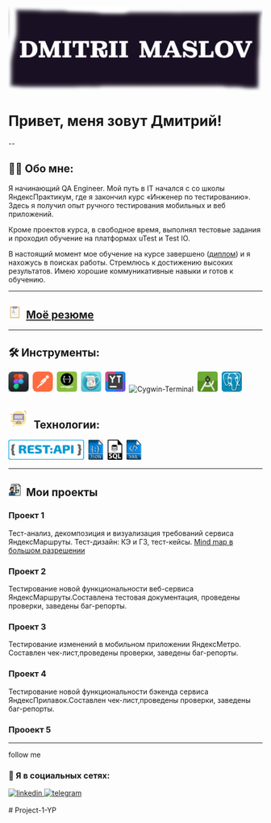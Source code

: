 ![Header](https://github.com/QAMaslov/QAMaslov/blob/main/assets/header_1.jpg)

# Привет, меня зовут Дмитрий!

--

## :man_technologist: Обо мне:

Я начинающий QA Engineer. Мой путь в IT начался с со школы ЯндексПрактикум, где я закончил курс «Инженер по тестированию». Здесь я получил опыт ручного  тестирования мобильных и веб приложений. 

Кроме проектов курса, в свободное время, выполнял тестовые задания и проходил обучение на платформах uTest  и Test IO.

В настоящий момент мое обучение на курсе завершено ([диплом](https://github.com/QAMaslov/QAMaslov/blob/main/assets/Dmitrii%20Maslov_20232QA01427.pdf)) 
и я нахожусь в поисках работы. Стремлюсь к достижению высоких результатов. Имею хорошие коммуникативные навыки и готов к обучению.

---

## <img src="https://github.com/QAMaslov/QAMaslov/blob/main/assets/cv%20-icon.png" title="CV" alt="CV" width="25" height="25"/>&nbsp; [Моё резюме](https://github.com/QAMaslov/QAMaslov/blob/main/assets/DmitriiMaslov_QA_CV.pdf)

---

## 🛠 Инструменты:

<div>
<img src="https://github.com/QAMaslov/QAMaslov/blob/main/assets/Figma%20-icon.png" title="Figma" alt="Figma" width="40" height="40"/>&nbsp;
<img src="https://github.com/QAMaslov/QAMaslov/blob/main/assets/postman-icon.png" title="Postman" alt="Postman" width="40" height="40"/>&nbsp;
<img src="https://github.com/QAMaslov/QAMaslov/blob/main/assets/swagger-icon.png" title="Swagger" alt="Swagger" width="40" height="40"/>&nbsp;
<img src="https://github.com/QAMaslov/QAMaslov/blob/main/assets/CharlesProxy-icon.png" title="CharlesProxy" alt="CharlesProxy" width="40" height="40"/>&nbsp;
<img src="https://github.com/QAMaslov/QAMaslov/blob/main/assets/youtrack-icon.png" title="Youtrack" alt="Youtack" width="40" height="40"/>&nbsp; <img src="https://github.com/QAMaslov/QAMaslov/blob/main/assets/Cygwin-logo.ico" title="Cygwin-Terminal" alt="Cygwin-Terminal" width="40" height="40"/>&nbsp;
<img src="https://github.com/QAMaslov/QAMaslov/blob/main/assets/android-studio%20(1).png" title="AndroidStudio" alt="AndroidStudio" width="40" height="40"/>&nbsp;
<img src="https://github.com/QAMaslov/QAMaslov/blob/main/assets/postgreSQL%20-%20icon.jpg" title="postgreSQL" alt="AndroipostgreSQL" width="40" height="40"/>&nbsp;
</div>

## <img src="https://github.com/QAMaslov/QAMaslov/blob/main/assets/monitor-icon.png" title="monitor" alt="monitor" width="40" height="40"/>&nbsp; Технологии:

<img src="https://github.com/QAMaslov/QAMaslov/blob/main/assets/restapi.png" title="Rest" alt="rest" width="150" height="40"/>&nbsp;
<img src="https://github.com/QAMaslov/QAMaslov/blob/main/assets/json-file%20symbol.png" title="json" alt="json" width="30" height="40"/>&nbsp;
<img src="https://github.com/QAMaslov/QAMaslov/blob/main/assets/sql-file-format-symbol.png" title="SQL" alt="SQL" width="30" height="40"/>&nbsp;
<img src="https://github.com/QAMaslov/QAMaslov/blob/main/assets/xml%20file%20symbol.png" title="XML" alt="XML" width="30" height="40"/>&nbsp;
</div>

---

## <img src="https://github.com/QAMaslov/QAMaslov/blob/main/assets/project-icon.png" title="project" alt="project" width="25" height="25"/>&nbsp; Мои проекты 

### Проект 1

Тест-анализ, декомпозиция и визуализация требований сервиса ЯндексМаршруты.
Тест-дизайн: КЭ и ГЗ, тест-кейсы.
 [Mind map в большом разрешении](https://viewer.diagrams.net/?highlight=0000ff&edit=_blank&layers=1&nav=1&title=yandex-routes-mindmap%20%D0%BF%D1%80%D0%BE%D0%B5%D0%BA%D1%82.drawio#R%3Cmxfile%20pages%3D%222%22%3E%3Cdiagram%20name%3D%22%D0%BA%D0%B0%D1%80%D1%88%D0%B5%D1%80%D0%B8%D0%BD%D0%B3%22%20id%3D%22bljlZVKTWj1k0_jk0uin%22%3E7V1bc9s4lv4t%2B%2BCqnamyChcSJB9pSU7v9M4k2%2Bmdne6XLtmSE8%2B4rYzidCf965ciCfDgQgmyBAISmAdHpkmK0ndwcM53bld0%2BuvXN5vFp49%2FXS9XT1cELb9e0dkVISRFWfXf9si35ghmKWuOfNg8Lttj3YH3j3%2Bs2oOoPfrlcbn6LJ34sl4%2FvTx%2Bkg%2Fer5%2BfV%2Fcv0rHFZrP%2BXT7tYf0kv%2BunxYeVduD9%2FeJJP%2Fp%2Fj8uXj83RnGTd8e9Wjx8%2B8nfGrGj%2B8uuCn9x%2Bks8fF8v17%2BAQnV%2FR6Wa9fmle%2Ffp1unrafnv8eykeyp8%2F%2F9enj7cvP%2F%2FtDf3b%2Fz79K0mvm5vdHnKJ%2BAib1fPLaW9N2o%2F28o1%2FX6tl9fW1vz6vn6v%2FbjbrL8%2FL1fY2qPptvXn5uP6wfl48%2Ffd6%2Fak6iKuD%2F1y9vHxrwV98eVlXhz6%2B%2FPrU%2FnX19fHlH%2B3l29c%2FbV9P0va32Vfwp9k3%2Fsvzy%2BbbP%2FgNtr%2BAq7a%2FdpfVv%2FHrLL%2Br9jv9vP6yuV%2FtOC9pRXax%2BbDadb9WnLbfHpC7Fok3q%2FWvq%2BohqxM2q6fFy%2BNvsnAuWhn%2FIM4Tl75bP1afgyC%2BILNWGNvlSHMk36J50PaqThqqF%2BAxukO1jBwgL3RQecEHyIsb3F3jmVK%2FeLYf87fF05f2I1xV32Z5u%2F15M6t%2FJvXPtP5ZXlWY5NWnRNtfi2l9ENUHm585eE3rn6T%2BeaPJTSckW5R%2F%2F%2Fj4snr%2FaVFj8nu1FckCsdjct8Ky%2FSZvHh6fnqbrp%2FWmvhVd5ghldHt8%2FfwCjj%2FU%2F6rjn18263%2BtwF%2FKFKHkcKn5bbV5WX3dKQ%2FtX2mi4Mra33%2Fv9iDMN5aPYP9JUL8ISeAfinS6c%2BV2i3TeHT3BQg5DiWeWShwnxamX%2FVGYsREzC8xQUJhlRo1a5FyjNiqx0ahCVUIdW3Ade0KF6UrN4eDUXO51yaDDloy2L6H6n2GHS1f5MqmOf9gslo8raZcrsiXKstMvwMJ2ARIa1AIsjAvw5pYvt%2Br1vP6pLMPGvKntmca8kS5B4JJmLd%2FUf50CS2nertxujef8VgT8nAOzSrxXAt5lBnRF8y5pd5%2Fu2cStmnNuXZpYDw8rdn9vEtllVtwhl6YURkxWMiRNJ6lnNcPZjVHPHK1nMGeF9isaFpSi4Q9u0DSKXkmBdmkWa6MqMuA%2FEXDmDVAeyk0Y0EBTSZm5dLBsxEITspzcUcaG1AxplgypGcrNL%2B%2Fev5%2F%2B8fz4w7%2Fffvn7P9%2Byn79dp341g1%2BjHdvSZTj1ZrWbUdPt7QFQ8%2Fft47A0qZmGajXmDKi5W4OdVhDws9aSJa5%2Fcs%2BrPa2%2BtmxewwvFfcSZGTgHg6vqZyhmnUMnHSfdVc1bl1OXSnmFK7VsVLwFy%2BjCpeK9rnSqpHhxysgEeTfK%2FHBc5xvcwLYkC0lPrS%2FMdPg1RVgSrCTL%2BI4%2BECOO%2FZBuMQjRQDEVXYjw4ELUwwLeal6%2BMPhrLqFjCxrXv3qNAbXAqQgCOYlE9hEaBqI57VI3HyrBS4rMPx9wVrzjiTUA%2F6b3250sLK4eFyNqNt5CWLwLf3BVud4AP4ECmqR0oA5dKTctH8B7QIXonvFZWTv7F%2FSp1xW1tYdOHmzusYeSQt4wE5xPqHKb0xlERn7lEugVa2BxfvJssKPILZ0bjoeRtAaNBrbJUbceBHuqvoybu0316sP2FYhBwKBDDtITBgg0%2BHQrEoXTSlgy4WkY%2FnbfHmZUCf%2FWYkAAGdlyn7XpU9bGUJFwsvNS4ZOdfpIR714hp80OQC9ixCgJADE%2Ffvz5sn%2F2%2BysZytrNZWs3JdbWruFmRDGdmX6z5jtyxiVyN0FSIjDPSMkQuOlJZdJzEurEok4TKRlJhL%2BYgpvP2uyFLvLWY2aEkrrgU8ExhaikeSc83jQcNbMnLS4ZwAVr6W9MlgRxVSqLiigFECfwXLZIgM4KNCjQZpfbSyLKibcX%2Fi3C7cX4acNK3OePrS4yXVtPee6mnt8JS2hgLum8PaieKRZlKTlz1WlTclXecOdA%2FKkEF3LdX51ZbSBSTup8XNzS4mbV4h7SLzQv7phLQ7gpuVcpnDxr4TilQMxKwSbLaSc5A%2FObWvc%2FBXlJjRtZ37%2FVAnrY60LXapKzACwuM5W3fzPAWkz%2FFlj4UCqg8FBZa88121svNcjdFxCEJBUZLQKQih5mb6otc8WVgwQvLyiJBLi0wP4pWdpD6kHVnUt5OGZ3aS%2FffrHEn2ZRJSG4S1nMFhWztKi8BTZ3PrYjiwpmdzcp5Q093x7J47WrUhqCXdWTZKnnAVUbJFv8uv22n%2B8%2BfxJf1OXhpKZG4qLwHlJJXtljZHZYg5GJKabdhNJEpV0KzGpRXou2JfedRlBM8pmJ%2FmwY7ssUoSREERoLOw7cz21z8pOhcvKJkoOG88QyJ99wLzUBHBXqvRzH5BK%2FxuLJyr9f02hLrQ1erPKHbWcAQ21wtlqwlQPx5sWje8X79HWOZpHEhD%2BS0JpsaJHM9W3Wg4yeVtZeK%2FFnJaNkKBlVquVxrsmo625zu%2BstTtU%2BUJNBdp%2Bv7h4GkYvhUSyS122j%2B%2B%2FkWGOlPZkInv23h4cH0tPqht1tu98axeXhYVkM2%2BwCJ9SzWc53VzP9wpuYNEcIktyplmCx6zPZdWqCp8EYOLyt0oIJOo%2BQqCXAhZxrFyqJLzBMwtoLLT%2BCcyY3VHklSm%2B4SoAt5TV3Ja%2FkSHlt%2BIgCkIMlaAPRZO22rR9ujpZdaxEMpQ3r2QhiltgJIpeX0wviQG2UT%2BUvDmg%2F7beriTe7%2BjjMEx%2FuWCC1xswQXzK37wyrQDz12zX5XEALq5tU6jc37lxAC0w9nhWj6g20k9P1x4EWc9cTe9DCSkNNY256Yg9aWOXgTKcQRtB00MLqRM68dL04O9DCyiljXsJm3r78sOqm2G5iZFwxzQ1xYEtmpDZslloeFmgjtWE1cyCwpdaT8UxApAAGMhIQGmAggiBqjIxzRLw3knl4uL8vChMVTRkt6NJluKDgadxtuOA69d%2BWhJ0VOyKDtlw9LL7UmbknXsSZbSSgCMyXOyvWJDgwA1PIZ8WmBAdmWDZRdlYsS3BghsVzZjGzL9agEd4rPxTUiNnA3dEyr0nKgdV4SiKOSzvV31g8hpThV%2F6n4mVnRd8MpT8LW%2F0ZVu5DdlasTnBgBqZWz4rtCQ5MEhaYZ5XgEhyYYQUJs5HaOQbMsBJisrOidnyBRlBg%2BtTUYXenz1GCCZHtsMmL9TMSIvsZ15gQz35G3lM5BvvWNuDtmLCsDW%2BXul7KsZDuPkaxgIMYBuuo5jFGQjC3iLhMkBx79z55GrLaKBuWwWBQlVWCOJnoYIxBU9QSFIo5Xt4hQUmZLZTEGZT9LJAoixKLHSzqaDDC1svNHUamtpZKmDkBCzAedDAKYAX1tJdUNrJmo1SKZePZtnBuHdt3h5SpnyQsVhbtq1wMMgwaHXtK2x06poQb0JO92490hu1icSHWLcHc4WJo%2FsebRDTN3%2BgshUXVSB49QjQjfoBhJEGhaG%2BxuwPR0LNohuSW1zybzZyvxk33V044ONStE04i%2FFMJFLU%2B9QYOYxA3mXLB3KHkEU%2Bzk9%2Bxa%2ButNLToG9cCx%2F3AyUG3k2G7qoQj%2BszaPGPOJL%2Bfctrp4LSGtHE%2Bh75GlEUkhGfv4HhkWDiQFZnVTVM0iQIPAFrqSjp4ptmcuXwanDUp1u9QnVTCkdHr1FpInfVLKUw0G4RIgAw7kGyvIAmHExJwg0AYTkLGNeE8pbcNtuihxJhBqXQaQsCWayokIvBS7%2BAZSLDtz3bTruNuRM%2B4uVRAMM%2FL9weIgfEi7N9f1lskUPdSt6vgvqwMYax3WAJ3%2FESyFTszdQZUaQY205tWBe9ZunNwGqC1u%2B0b1pAQoBrgYxu3e9NEEn1X6J4qAzeUqfhoZJmnOe6T5Sx1JctmfrDQTbejvR1V7BTvmzdFMzh4CRAR6BkKEUdy5dMOGS1l70ixR8USml5J%2FhUccwclVZmqJ0JE%2BmeEM1lP%2BH2m8jKGl%2FAhUrWjO4lmSRWWKwojZ0uqh8gdjS0VvIznyQhnx7utZaB5VVvL0DjlQvHgg9n9wWFkd0dLa7S0DpRkmvu2s8wU92hnjXbWWS4ojC1XlEM7ayy5NZyHWofOoqVFWEW3GOl27ojnIXiG1cMJ84rSEc%2FX4UnDqgPEPFt%2FxPOVeIZVCojRWKV7HJ4kMDx7Uj2xye8E6bjbc4qtfUuE9S6G5SrReeFfIq10At7KnQm8TFf5MjGZwDm5o27nR6Qok0zgxHbybeqKHhG29biEpbaIxHYJ47BqQMVonBHPV%2BIZVhkoRmNR73F4htWxDaOzqusNDk8SnAl8VhSSP9xCo4rwWVFFHnELjBLiAcURtz37Xlgt9MSTqykNMFQ0d%2B%2F93S9Xd%2Fmdyftz3w5Y9f4ybN8OWBtxf0JkTNW3SuQ7lwNfTeTtMlFivDF2i1KOkHV1E3WIkomaEcikUgy4Cz02gz1BwnxHwcwBpEoFEXJcvBYSvFlqD68zEgb35HvZgGuMW8OKnVxezair9okL6Mx%2FCbDwRs1zgxEgVfdCHwdqrMgDQM2QQ9ax20rmzZHZNq9oD6TnqSD5YaBccV1xuuJPvsXYFKC6E9qgKu6stxRnVaEiuWZYP6mPL%2Br8p85l%2Bgn6Vj3%2B0%2Brr4wu4rPrtJ%2FCX7qLtL658Lp7Qt9fnyk7uKreXvls%2FVh8F9FFTx5AjRYyaD9Ve1kmS4U65fCfRt57fqfnQ2p1qmRSf6BgxPSv6rFe8z0pMyUBimhJZuFRl1yOlJ5Mt4pnie52qw1CChDwNI0O8BnQ%2FvZQFRi%2BRqGlBa9zI6YeQ1ZeWm83iGzjh03ZRf96hGwplCyNtJ%2BrenUq9ICWJIjXNM5xYheju8ShW%2Bpns5EFWT1J1TekQUtXDuBLA1sHaHsV548SN6j0Kxmeu3WQOioKMfmP%2F8L7Wy6XyPWHpoUunzl%2B5AlFlKYCpKJiMkzRM34r1DE4UWHYPGbPvjsKTRxWDwbN3qKofza6wjwycMJUr4KbaI%2BXgNTUFiOTKOLVE1Ugl8ixftb5WL7LjucF7ynBLcDKkHo0d1GG0BA61hZ8I5jYrj43lnVLBTmuv110OSV9YAtmStZMrg6fqIuP5w2axfKzWKPhbkS1Rlpl2WPfZ0OoOm%2FLp32B%2FJab91R1rSg5h%2BscaW2Sose0q6mdD1tnKdQjdhze1JhSP6LjWNpyIBKaWpqso6XGwtnpatJ6qE4FSZj0DN%2B%2FrxaAH0tKr3l1CNLN89f4wgIr3oMbVkC3l5pW%2FohaetDiQqCldUhURme8TNXvTKx4Zyiz1lTsZ4rWzA8mQfSB%2Bt9LSW0tolxhMihSoyQQ8pNPuLiEJXACVePwJzkbgdE8UyVWeurc6Cp9R%2BPhoCI%2FCR3odH2ThngfnU8ciOmniX2%2F1TG%2FC4OcNFxrU7yuWsDu7PEijU27Cc81N4oPkmvJMuwmUJnHDrgWcO5m5v1%2BlDw9enMFrwllS4Qxayoy7OAb1G8cQv%2FiJq%2FLv1SLN4iooepv6LS4%2FG9gCizJRvzXH5wIbDWy1JWYPtNB3yBLY40a7G1ppPG5v2AmD4iNWuDK0jKGJgmV04dLMulYyF1NqX6nnbM%2Fklt55rGINNFT%2Fc7G%2B7ZMWA%2BvVkpAR0SMRDWynTXoyu0qgbefAZxFEh655MdC8UIljoLKRnYMTh1uT6dHjoTV03F5NYbtqaWh62G8W1tngloSGW9zuqDVuWWA9sBK%2FPc3OBrc8NNzi5hFscSO8HHN43J7T739a%2FPC3v3z8dPfdw%2Fdfv%2Fv0x7uHa79lcAGilrL0h19%2Be357s%2Fmx%2FH7z89vPOfp8TQJba%2BYUlt3kz56q%2FyH6K%2Fl0CJSqaMugqjt%2FIO1JIUkAhrCrhwh3HsTATWXYnTZm8snJ0QzL%2BKYJnvh3%2BtKetI3%2BMS8iZm4osBJpElNZFriYRINtQSfEP7Z%2BCboDy3NOkvbvjNRLbYt6Ams4mZ7VjIMLkQHe5TMYITiruktvsKXeHJ%2BeBz%2Br8kpvsJHQ5pCkPWWUkUS%2BAy3Yy5R6PZZ7zyNLz2o6ggrzYpU%2F3JthzlYLtho26sqs05tYYM1%2F0rOaqXAxUhDapnFWreT84VYENomB9bBkgTOdr1u37D5f3T0MuElvJ3xNiPfkNXZW%2FdkCV9HEWkUHFkDkT35cqQgG3agusFQkUMVSKOEV%2BybHDrXKWXNzgWkV2%2F6xOAuM5WFnRc5dihSw0MxI0wyNC069PZdtQnRw8rhN7Jy6AePwJRcHGJDfbaDU1ohUBg2HrPDeS7tua6yNFkLEwFvYWD4ItEA6oeUDWVbYho1ob8SzGErYlC4B30zzpeFJnc9iSbnW33t8qwkL71g0qLVcTUXhbDWdFec64NaZWxtQgTFnrKcz1%2B6tU3bLrqFzJBYv0jrQNHoHgwFHyKIt0u4d2W0wJlDNgAqV6Mn9b7RnRcEOpxoya3KW50GFohqyHnL2ENVwRW76lIOpE%2BQMW7TnG5XDYcqBpNnEtqeaO%2F3ApRtIE8bXpv5QemNSvXuqsdUj0y5RJCfRRE7ukipFFowCDi3%2BQxsTxRuY0Nr9hiKTOiddjCIZqUgGYENlryoh37njugPWZ7lHotR%2F80R8j9CZZjQf40fFARxPSPAIXA93DK1JSBPyhtAtP4e0kKM%2BuTXlWrY%2BoajvXDav044IK51Sxj7H6SRqdRbxXp6VWQ9jHiDnM6ROGpj5D%2B3mulkm5%2FdgfcrwMAzx8HZKpTGpYqdk3vHp6frpdwp0UCAx%2F4so6oY0uXW1UR5YY5M86oY0B%2BAWWCAl77Eo7IKcF6oXVevi2rZl9Sn0Yrn55d3799M%2Fnh9%2F%2BPfbL3%2F%2F51v287drHPfyyvTlZfyaQlOKPbO5LLxrKTIgSLxmDSbcMKmvKubAPcPAPatdvmIGjpDuSNkMu3LKofksz2fKEk4om%2Fgv%2FsqjbkdUJJa7JM8YCWYd%2Bw0Snw1sgUWCDY7bCJsBtsB2zcJv4c3ZwBZYI2E%2Bv3GEbTds3iqRzY7FiJqNYxFad5eiJ25nU4Eqp3lL4SLM53LzFl57PRFIlHaJB6JFnDhnDq6F3AKc7y0HnKpLCNI%2BVC7nJ9Tnq7mZ4g7wjXL5wZpkhsv0fdRoJUsKa9%2BHFx44ENmzSsI%2BuaaxTrXmPnkwqsaUan1wBWzDUwhVUgIy8QZUTIDxfIeUZPTHP7ev04GrYPsZy13JRK7UgVbehJH3KA%2BX8bMvbzpKQAerEApLIA11ABjbhu9TV8PeRQvsUc%2BdU2Sm8J1WQJChm%2B72J1v8uv1aP2zhcJpB4DNHKstyGQ%2Fb0lniDg8SMR4MKaq10pi2qtUhJD0JwnCId6P%2FMqDOlEobUf7L42aSO8ud1%2FaguI8xsxHmmw9W%2Ff7wcH9f2T0%2B0uWI4AtasSDeixgIMjEYSoKB2HrFdquUIWBQmFVyg8%2B1WRUSkDQAfduTiXyrNZ3A0oKOBaHEv%2Fo15fgoeeCJZKhGgk2S%2Bl89PSkiygbWbJCKvR%2FNdkVtZ2Y4xKmHBduRPBwHNgmyZJYdYmNik2D5IO6mmsSCCrH0i92hgg18iuSEVcdSSLwJ824KqDtotvOOP7FgaGukO8TQwG10JKocl9tRR1b9aUp4ymEJbHYeP6z%2BenPzWt9NeILwTyXQy0jSAB2pJpcUt%2FOLbApCiPqOImIpXS4cFMgkw9CliMEKX%2Bd2ItbI893nT46ZvJCknRFqJ%2B3MnbQbmCMbT6a1mSEdIWRSXxfKwhHCIy6HsorlFmXawoHUx%2FbnXJco8AAgei%2Bp3ZlmYObyaQn47GL9wmeLQ0ZTZOkv8LGjDmS0h0rT0X2VEmy239eTaPDdlQmBfbGLU2rPQzR4JCKbWhYtO1SrPblKRpE9bg%2BXxBcWxM%2BB1kyvDKZKAvQZtHEyINnEQvgQiPkJcYda9oY%2F5FSWe5ifBBlPQ4BRcJz655T7Uh37nYrHFRlV%2FZuUeMRJLEuLFZa7AUbOgtae68L8JlURYqgL2x2BCiSpSkz6HXHbg1tYSe4Ex5zEeAhuYc3bIvis5m15xC0LDLezas%2FqEbewRhsISnLEbQ9uYSV7izuPuO3BLawxVYTohMaI246gVDC4ndU4KI%2B4kcBwO6sBTh5xC8zvJiNfYodbWPWuhIx8iR1ugfElpCe97VRtasGfmuKYso6Ptr2PLjUwiQteQCcCk5YJcu7yuUlPghwML8Bi76kWxBDRBn1oHdoX3NZzxzMQxKDt5Q6l4X65usvv%2FEgD40XbPDBBrQedUlEd4kAietLyYJBtbgovKZmViGeEzWXpQF1ZSCzA8skP%2FjLCqCmr73x2ZhnE5eph8eXppT5rWW4269%2Brg8%2Fr59Xp93DMPZj9e%2Fjp22i1l75bP1afBYgX351b8coQnpCs%2B6cksTSfsb1JJ0f6ffNMFttMLdptvgPtTrVEis9nJaTpvz6%2BuXl6ns83y3%2FM735G7z6%2F%2BZ9rjLxEaU5t9XE5gBLT83m9WX09zxN1tOUA3AJjEfmTmxPpYXYL34Qj2XgzkgxZRWuUlripQmq%2FfQYWeuZPbkh%2FU%2FIn5VJngjQHCAPPRu7fpbYvEdZyLtvPyjnGrP3mMTLgjyuDx8UL3cObah8KnCwlIlP5MdzpkWW6ypfJlbHXSZEtUWbs0pWTO8pcdumqlL8yXkbMIh3CiTermKhZba44LFSMt33bDFvUpLY9bIm34J8Ztqg57QNg8xaLMMMWdQrgAUrSW0qSGba4fVJ72LxlJJlhizoB8ADYAkvcpKauMDvDQW0fPMxLXMRkE6czSnyyDCQ8D4BGnbdJbcd4kYQEpSU5cTfCtge2wNJtaU9npjFEaqtDUyzr0IIUkwL%2Bs1Oo5AQVesaVyRVFpCvTkLhkNvPCcs2TuLl2a9QCyxKkPdlmgmoXddalpDkj0Y04K9JJwZD4ZxvScqUcadw%2BuWEkhDlOHBbdTON2ya1RO7lH3pfGo7TTx0mRTCjuTKBMvuXpsm92f0OqUZsDLYyAhdrECZt5CqCnkGrUwv4x0PDVDaxLVd9JiibEUmUnE55wdnrjKG6OoLBd%2F2Hx30ncFIE1aqExBD1J1DbK1NgVaC7lb0nWMeq618WlWBmx7OTjUq1S%2FfuOaIHyTWX%2FAg1Kq9KoiQJr0ALLc00MRQyqiYns1GwkGhKjZMICsD1p1Blq3Ibbu97CiuHTqPPTrEELrTcFf%2FDoqwE0bUhyJgWZfPOoiYFx8bDiTr5yiL5yzGcybzn%2FZjyiZkjtYUtD03jErPH21WCcvhxi2%2FK3Lky921Sv6nEZPy6%2FbLZ%2F2D4W%2Bs%2F39Tnb%2Bve%2FL37bfPhT9eLPTCfmLkQDqxR3nhtUbjZov4NEb8S%2BHe1YInyN8u3%2FiGPTgJbA%2Fsvb92zlaMBxDx4RrDZRIiNI0wnn2iCIzNG%2B2QOi3pq8AQ9fVy5MA6KMD0CUohFRiCgLAlE977RBEm8JecOyHEGUQCwqP98%2FiHpaHG6XJdm7LMmoaCGiBSEhIKpn5pB2WTa75i5Ex61TRjTFkxwPh6jRxUkNFOoluJyGOKH5zDywTmv8yV%2Fju7yuclxdfdrvigPzbuu%2BvLxsoXv%2F5%2B0vF7lcNV%2BlSOmEeHdXDOv1vey37ui9hnbOu8nbfgEE5uwgcD4C92Sg7ZtROhVBxHwyPBwxJZLhjbPfX5EhL5z0i601KojiQTNkNAtyU5O4xJlU6hTzBUglZH0Yl9Oa45EktH%2FUX3eT%2FNSSXteCtE%2FefL3Vz1R%2Blzl4sDkPdIpxVcIMu9SFgqWFghHJjfrbtFKSdJI566fIzcCRcbI0m6kCJKKmJk7DOkKpgTYcGafXIkpDQFTnEEfG6RAQmWHw78AQGkjDkW96LZ7FgNxED546fziyTa%2FFExMk8rk8QqoTiKOnMHoKIbnUmOBkkoC0oHxQp8FI0%2BZR9xhLDbV6PWeGlTGZR91jzB42vgeFAlvU9cwHwBZWEUcedbreAbCRoGAzjPcZYTPBFtgMtlTPVhbuV2Olti8y2XQVNjg0VPd2tuZDgw7O0VRuCKuCRNftWAzbrJJvg1dvsmYJm%2BSZM9HRg9w7KfA0dq4tkYGsEJtQg1syrC%2FP9Fj0ARx47PSMAinBQUCqB3J3k%2BBkRFFCkRaT3D%2BKREfRmgePPjilQsqyECDV4432VPi4fSqQ8lZK3tIued5nnD4Pa%2FGw4PPCclVzMsJmBZs3V9UMW9TdPQ6ALaz5g3nUTSIOgC2squk86jYRB8AWWDcdpidAjXxeQHasIaU1N5ckGJO%2FiaPlnkUdmmb246%2FCsomyqEPTB8AWlk2URR2aPgC2sGyiLOrQ9AGwhdUiPY86NH0AbIFNLWN6IvhoyoZlyirFtRhNEPhHLI1aZxWNTE89v4g8ZcLbVJ04MVkfzZK2icYzkVOsNKWOJr8Y57y6iTtuNE8nXHa91iIyPR0fxI0w0iASoaNosEoSNCGWKeAkETF8B1jp%2BVajShpV0onEPE3xJDNU8A2vkvTcMKiSyKiSMEP5JAfzv2xT%2Blxqp0xPBhu106idXukcqBKf4WSSk4P9A6eKKtNz5WBmXHR6So1OZDmaJMCnMwUqyNBaSt9cik5VkFtp%2BTZaIRa4KqfkgNEQrgDK9W0EYw2hi1eACjaU5PvokYFh0nVftbynaaxrSduwkoJMqH%2BYiAYTjRQigxW9TezFIS0qPccXWKZgbakmbQbsX2hrwwkfRvs6GqxzWhibXwwMsJ5hQ1B8m5tC%2FTNsTGJxBY15sNm5t8HdNWPPorQ0rCQHXoUUx5fPKzID%2BfJ1y27nrjPOThlIb7JCcQpQWkwQ0xWnq4bE5qWqB5AuYO0y27XL%2BYRA1q4etLZeuzoziiwSII7oHf5j9apazhfdQVyjWJCRYhl2xZ77kLldkzItdtuwxrnzaNelZ5gdCZq3%2FLJdzz2aSMEpXCIrXELTSWHIsxlU4RYX4c0YRoTvZvADWavY4NkHaxNd9jwVZXFSzvD4W5mR1AWbF4a1k8PCSsovIikLPha1sGwmfIRvOhpNA865wokpU2NYveylgvywb%2Fh0y6q99N36sXrfHd37UpRMKO7aUivd%2BRqN0N6lA0C%2Fcc4Ou3Gjk7Qb18iKz3uEYjAwiMEaaDGQVqo62NYq%2BCatikiqlc0rxL5FbFjkVhFJsfKxqIUVRMAGgni01EJQzbwNodi4MzLh82L9qWYDGxq89bZ%2F9Vpz0zzHLpTVewQ5PZpT7tcsSwvj1O9B1yxGXhobnHiNEmtOOguNk%2FYSEgjEMDoAtrAyo8gRoYTRMHKqZJUGv1lCJ4aS7YF1LLlEw4ivLgvDKKyGZ%2FzGo2EU5prNKTam6A%2B8aKMOCSJD89KeM8PqryaeXK2dmWvLFmul52xfmQws5J2BW8F6Dd4qpajfq6wLcIqsO1LUfy2bv%2FJK7hL8qajvU9Z15Abi7EKWfU4SUe3RrnyRGCBVf2S8hOfU%2FZ52y7O59kqRE6DkZ6IyC8k1%2FdDOgze51cSvuRVvD2AwHGdAwESnAfgucueyVrRgV4MEPEwpTnuzvlQpK3IsCv93SRkvvRhIxkwhcBc6StQJKoI60%2FSVOAFJstEaMJcpHAYVlNFsQg2kjDstVG5%2Beff%2B%2FfSP58cf%2Fv32y9%2F%2F%2BZb9%2FO26p%2F5TaZ%2BiSMZM1j5zjiuVzVOhYjLp2k5xbC%2F8T%2BlGreYQEkGA9GVArPaWmRr1lvhI0z%2B5lLQVXqarzCRpBcvogjmUtOssk2OpiSnjzVTnmDLBEZ5cyDhBfC5eqPFDGDqTGs%2Fzlrm266nV9Z0DtTzvUdTQWgCbRSwLJ2dm%2FezIN9wlSyp%2FwAyG3oXCoqYkBQEL8RLKEB67%2BMW1x2788JmlHvSWF7LrqUc9eKgeTGkAC64nPSRiPRgELKa4P5Kbxwj%2FgcqsACQbDnJGhak%2FlQ1%2B0akQ9ka84W6l7K50nknjq2TgOJHfSMgXP19ydRLwhPy9pI%2FW37rREHSDz8a%2FwCnhxB78lkrDM1RnVhcaRmpWIvayX%2FSdSS4mqSy6rEhN6QhJYhBd6kp0sSk0g%2BT%2BlzokMwljXTjac4SfqdB0SBPrKZAJIrmpF6rHGI%2B3tMKQJ5Z9eNwZcyRiY84%2BtOotsmo2CPwWZJ0JaLjw1mTJjJrfMY3hoWY%2B0Vuc0wya32F75wJaWLSfoefzCJp%2Bojf1%2BJx%2B%2F9Pih7%2F95eOnu%2B8evv%2F63ac%2F3j2IzzdituvEsAwRY4pX5a1B%2F3Pe%2BmytLwCjYSV4zY9fqOVPdAbDt%2BXfE%2FzU%2Fb454BQEKQjTKjjEnQdHZXfddXTbJ7IJphKyCco8I5v4TanzrEoNGXXm2H9YNksStU9nDZq3Hhtm0KJ26WxB44ouENBIT%2BYqzPq5BZZJAtjLZissQPRMTDPB4EI401S2f9p81CYBNe2MpaI%2BDWauFjXdWtTvUvJ8s4Lfp810BYmsBThe6jvAxey2MoOKaZZNUt%2B2VBo1S2CbG0TCUt6kJzuoJxalVY%2FUyy0BixeDZUjA4pVT0ItboAGQtOpN7yJnCB6RamgKTsLz%2B%2BI9MMA8v9jMQdWKL3A24W0i9iYPEhGMPn2GatS2vKH3mvlb8la3uvO5Vc3ST4u0VSi3nTYpoVnAA%2Bbtr81pN50GKXkNjFFJSWFdODYRljEQEOFHh%2Be1911yydFcVWdgUikNaiiDNSkNRkRn8tPz3zFn6BHbFD0WFpfKk0JG0HaBlgYW0yUjaBagkbBAi9qmslaPYQXiSU%2FXSmHbiGjEVDZLdhs%2F3MFTPSY4NlorH71Qe4YhOUZVEDrJk65NqaU75C4P2m93Q2XdkoEXLvdx9i%2FcsAIbud%2BBK361rT1oYRWM8OceWttG50OmavdfQvIJyzuda%2BlOOlO6tIfL6Gu9UAI6ci6TkjtqCgTfQbrASNuro6E8pm1YYyZCHDdS6ONSxYN7hUGFO5KYXVVqa0DTsFR6ErOrag%2Bat9bQO5%2F7ACYZBpZgO6QboFmzNiIl9G7pdDZ5UBo0qTZY7NuVoaaaThe7ag6kYQqCByDFoN15S7Db8gBhG9684SKC1Du00gMjn3WtYhv5hEGLi3Wbs1SVMNvB9%2B7Eq6c29dTiBcPcbb7K3I3oqK0cYxGllBlHTg9r7vW04TU17%2ByO8OYCvakT824rapVPvlN2yk4uGkcAOghdBPQyJUPfxjJmnBIzbN4T2aVnoLdfAIlJgdkCA9RcL7VbV6JtXTkwZERe3GXinSv1AgWl1h0PnJWNpztLBo6DuwBwlyAhSt0LGDg5BftObPLAmDUP4E4eejJpj5YH84aRd6ogHqDzwjvKO%2FMkj1z1M7C0p92iLi%2BW0VPxxQiFoNnNDkMBaXtI8MNW7DlH9DIBKwp1QQaAFzOZ5Hw53YjOQ4Ad6l5frCOuIlVQMsH44Pi1O9D0oBpJJiiZ4NwQJL1UUFg6oSwgUHQXZjssCNU%2FMKGJobbjQqGptqLAFkyPv2E3GKDUi%2FMuBDjNRkwt20i5Q6rHE7Ac4XBQFU0cmGLEK4L9gdpj%2BFuCCng5aNq3Jv%2FF2os6kDkV7e%2F9YdmTxhG7KlUbvmKcUesaDndo9YR9oXmfALRy4HgrCTXHlxRFAjzBycT3KjVoxfMbFcAMc7jNJ4aVa8F6YvIWKtJt2V1d8Lt9l4gWY1pMaBZO6nkRc8YbX6d7F7S%2Fqb9m0HSmawRNBy0wLWxiosfMc%2Fc99TFhaEJAuY%2FvzHOuTUaXRQYOI5W3w7adKpwZrnxw%2BDEOyx4WCOSvwpB%2Fl6sIuiCVUbgwuiAQlNr6MAkSw39PLw06pw6wf3XE%2BEJRVFuDVoo49U8YZTr3jutBjGj7r%2FovoUQ3ii8FE5oHiUkPy36IlpU2zqm8wPZaQu28SqWL1Az0pGLSe0it8eCIm%2BJPV7S8WOnR9XKa26fxJoJ%2FPL0AWQxd3rtNw0KBJCoYKcfLK4Y7CzLHzXXP5kqJb3I%2F08l9boldIABUpfYCAOD1RO8s3rimQR1mySS3DFI71Yg91U6WeMJ%2BnHnncJZNSAz02b30FAQd4YQUk9zWoTwNwilLf%2Fjlt%2Be3N5sfy%2B83P7%2F9nKPP1z1MkD4UkM%2BPM4RWOF3YnZaD13xggUNol4tV%2FnBvgpbd56u7B5fQEqVt8jUusD1T4AjVnh4jMG81A6YK0lCFJ8MutzuiaLHAO%2BRgQSO4PRTQ7pHDYlapoO6xPBoVtjzG4Iay2RsLyoRa8r6nQPnN7K%2FLzZc%2F0Dqd4cXTYno%2Ff%2FOHUTHjqEYTY8TkTTOhzDTgdVhceuj4ceD3vihYMuRcJiN0PYoT%2FpyDXVFU4ojZFWIiBazbLwEXQPgJsHRbJwepTOIx8AApuP%2FFrmwtyxoPyP8aRcOUDq8YTHCCeKFp4bw9QuuyfDFdu4SzS6BdlYONdv4f3GGCkXY4i3sqv59EHGv2uqmvprqTz%2BTLxU6id%2BaE08uhPLePN7mCOZGdAgTXEyQ%2FkFgt8JLmr3B3m3afTbpDys1X8e2IKdlg5aiv03aO%2BYWuKJzwJcSXVG6MqhBsWFVpMuH09ckX1nHVCyDFtu2oc9vRBV1blEgwLVJssn9OiGn162a9fgF%2Fe1N9YR%2F%2Ful6utmf8Pw%3D%3D%3C%2Fdiagram%3E%3Cdiagram%20name%3D%22%D0%9F%D1%80%D0%BE%D0%B5%D0%BA%D1%821%22%20id%3D%22tU5EOvUWAcWJKF2Qj0Y3%22%3E7V1bc9vIcv41qkpOlVhzwW0eKYneVCUntZXdZM8%2BbVEiZSuRRYeWd%2B38%2BoAAZthzATmUOJgGB36QSZAEQXw9Pd1f36747efvP22XXz79fbNaP18xsvp%2Bxe%2BuGGOEs%2Fq%2F3ZEf7RFa5UV75OP2adUd2x%2F45en%2F1t1B0h399rRaf9Xe%2BLrZPL8%2BfdEPPmxeXtYPr9qx5Xa7%2BUt%2F2%2BPmWf%2FWL8uPa%2BvALw%2FLZ%2Fvob0%2Br10%2Ft0YqV%2B%2BP%2Fsn76%2BEl%2BMy1E%2B8rnpXxz90u%2BflquNn%2BBQ3xxxW%2B3m81r%2B%2Bjz99v18%2B7uyfvya%2FXjP377zz9%2Bvf%2Ftj3%2F9%2Bx%2B3%2F75Z%2FPr7dXuyD6d8RP2E7frl9byn7tD9%2BvpD3q%2F1qr593dOXzUv938128%2B1ltd6dhtTPNtvXT5uPm5fl879tNl%2Fqg7Q%2B%2BN%2Fr19cfHfjLb6%2Bb%2BtCn18%2FP3avr70%2Bv%2F%2Bg%2Bvnv8%2B%2B7xLO%2Be3X0HL939kE9eXrc%2F%2FiFPsHsCPrV7uv9Y80x%2BzvNedff06%2Bbb9mF94H1ZJ7LL7cf1ofN14rS7e0DuOiR%2BWm8%2Br%2BuLrN%2BwXT8vX5%2F%2B1IVz2cn4R%2FU%2B9dGfN0%2F172BELsiyE8ZuOfKK6KdoL7T71F4a6gfgMvaHGhk5QV74oPJCT5CXMLiHxjPncfHsfuafy%2Bdv3U%2B4qu%2Fm%2FMPu781d8zdr%2FubN3%2FlVjUlV%2F0qyeypum4OkOdj%2BrcBj3vxlzd8anuK5xuXmfls%2F%2Brh7JE9on6H9uvZI%2FbgCF2PL317YdtLy16en1%2FUvX5YNtn%2FVW5ouWMvtQyd0O0RuHp%2Ben283z5ttcyq%2Bqggp%2Be745uUVHH9s%2FtXHv75uN%2F%2BzBq%2FMc0Ky06Xvz%2FX2df39oFx1r%2FLMkI%2Bie%2F7Xfi%2BjcoP6BPaxjPSLoiZEp0pMflAD7Bf7Yn%2F0DAoBx2ZQem4GNBPnVh%2FvwqyYMPPAjKDCrHRqZqGUYataoaqs%2F0JdLaSuPqPCDKXmKDo1V0VdMuS0JWPtS6T559jh8nW1yurjH7fL1dNa2%2BVEuSJlef4FKHwXIOOoFqBwLsCbD8AyWTR%2FmWWxSKumNZO0jxDwkXYt3zSv3gIjZ9Gt3P0ar%2BSpGPi7AOaZ%2Bq4MfMsd0BXtt%2BT78%2ByvTZ2qfc%2BHkCbW4%2BO6eHhwieyqFPckpClFSaErGZbnszyympEsyaRn3q1nqGSXjiuaApWikRfu0DSGXsmBdmkXa6sqSuBFMfDOG6A8jJMUQAPdasospIPlIxaWkFXsnhfFkJohL7P4muEwNRdKM4yXqaO%2BVB0biKu7ZiLXxEoQIsVqIHqHHubrJiF6uxCdfQ%2FxFKKqGFyI3CSh%2BGCZmjnYmW6Bydran%2FVjCuxbohuuzNqibsHjO7mThduc1rTenpwbkChKvgy5AV0z2gtyvA0oDtM3Yt3hSzWxfCDdwQnVxCory6F1RxzqMQUhGihCZQsRHVyIerjQ825Aij%2BB21DLw7Rvu9Sth2vwMlHG33pGxb6eWQPIO32cxyhwRSyomFDzQC3HxT7JCzeV6w0ghTggi%2BYB1GEo5WZlV0QPK0kYnTduBNbO8QV97nXFfe2hs4fcex1yfcPMSDWwPcQmavBtQjS8bGSDywYPays7s7hgOBPGI4%2FGHJKxqjNWRbeqmZvHM0PADVxdgl9zcN5KULPxzxtTQDQgi4tFL6O6y8tKFh%2B9%2FGT0EkaMMwSIFQ7EjGgtldmxacBSZfF5beZmk7odCebXGQnMiUAkEEAUh%2F8Zv4F71EuS5VzhLeFKN4By6msJO87FDGMqt87V3qFwVrUrGfCgdQsNqNb4noME3rZyQpA90zJvjzSm%2Bbw5Imw67WJUjo4nL%2BMbx9xNg2lJWJAAW0ic04CorOLvCtyVJ%2BdTMUS0OM5%2Br19ohOY%2BeW6ATDhM2BaySCAesuyN6pXu1eWc7pXsnKSoRjMMatRFP3muUZhKr5zZBVi7la6RFdmU2HotmYiPcw%2BXhKqeExNoecViQ%2BYikNSepwpXwGpLBJqCI7BtergiCtRiq%2BaE1JWQsIdvgLYN1JuK6U8D1ZzHZwB5T%2BKSHVtfXLFi%2BXl3s1%2Fuv35R9%2BnyYDIDI1Qg2MziphtFbnDS7UvHE1dEd0okiSs8SrpRvLuPK9krs0NJl3z3c2R3304jmjSWAzVcGkte%2BBlyM0rN8b2DGRfJ2fNm8QwlLLavlR3qq9SS%2FF1EPgeRepqKEWja6hiMwGwqdzpNDXPfSpVsqEoVM%2FuOVtnbY45mWQQRA8ccszLqHn%2B21hBvaeZn9g1YrqvHXdcQR9%2BAcr0s1gHEW1p8R8X7%2FEaGWyQpk5ektGYxtEhW9rYWQUbPK2tvlfhRySgbSkaNThq0smQ0dEfLw7TAuVqUWjJYPFTr%2B8dB5GJ4FEX2tm30%2BJkCa6y8J60jMgP7%2BPjIetpgFfdFXrjF5fFxJYZthEMzHtksl7urO9B4A%2BIbc%2Bkn3wF%2F2LuXrRZ6Vm9r3GnHaY32bDDeqaeQ7NNIF9YHjZ5wssXF7njRfdDzJ9yFLqXAKq%2FM6BtZC7CnvFah5NXN8fjLK0wN7PJYKvCYgyyXm3fLrrcIntbqeRJEWmZ%2Bgijl5fyCOFCr9nP5iwPaT8ftal%2BG%2Bfx29fswz2K4Y0gq8IvCE7QKVywnj9tRfSyg4Qrl5HFbqo8FNGTqcVSMajTQzk7Xvw%2B0lHsB%2BYN29pZy7wMt5VZA%2FqDh6gRUREnpGR1ouKYUFHEzgcYC2tlbPr8PtChhs2g3H9kwpDg9sUe2YihFtmQmasNnqVW4QJuoDa95JMiWmqsWCeSZmoGMDIQGChBB%2BCCjD84ZQ9EbTD0%2BPjwI4aKiecEFX4UMFwhZldyFC67z%2BMVKxajYER201fpx%2Ba3pTHfmRVz6RgIEMl9uVKwJOjCRKeRRsSnowMRlE5WjYlnQgYmL5yxTZl%2B8QaPINkd54Se00myTcqp9%2BY6ZiBPSTo03MrMgxmC8%2BBMzy1HRN0PpT%2BGrP3HlPpSjYnXQgYkrJ6IcFduDDkyGC8xRJbigAxNXkLCcqJ33gIkrIaYcFbUTCzSKjMORF%2B7vc8xLUAhAL9vPyJjuZ1xTxiL7GVVP5ZhqrNaEMe5ULw7n9PWmfcedqqxYyIhI5oiF7M%2FjFAvYGATWaXwIKxPRYiSMSotIygSraHTvU6YhOzrVqjIYCqqy5iBOJhd2JzwcvGGQyhlMUPLCF0oWDMp%2BFkiVRcEuinJRJ4MR9V5u4TDqaScMw8wZWIDpoEMJghXU0wTY2MjajdIolk1n26KVd2w%2FHFIHe%2F8uwFiiEOM9UaPjT2mHQ6en%2BS8DWk62wk8GF%2F8m5%2BFwcbTvlU0i2uGH%2FC6HRdVEn27ILCN%2BgE71qFD0t9jDgejoWXRH9OHuMpvNna8mTfdbJkdKLMDynANjXmbC1e%2B8UcX5p7p1ykmEL6mhM8rUIfqr6nrUSW6lYB5Q8kSm2enfyAj4iO32wpYBBXgsmw7snaAPs2G7quAR%2FcLbPCuCSX4%2F5XTQwekMachUKJm014ixiJTwqI9DWYXdSohj4UBW5K5pmmJJFLgAMFFC08F3ls1Z6W%2BDY0PU%2Bh2qkwoeGb3OvYU0WL8U4aLZIEQKZNiBZPeJ3Thb4hqoGR5CPAkZ10zylNE2WNFDiRUOpbLXEAq2ylIhCYGXRwfPQYLt%2FnabdhN3Y0GH9KAChMq8%2FHiAOBgvVvzvt80OCbJ%2FaNtVcF%2FO9W232WEZ3PEzzVbcm6l3QJWWYDO96VTwkaW7AG8DtPZ%2B%2B4Y1JAyoBnjZzu3%2B8LQbou%2F16gqhySGp%2BGRkWaY5HpPlMg8ly25%2BUNim27u9HVPsDO9bNkVzOHiZNWcp10Wc6JVPB2R0rntHhj2qltDtleZfVeCLoKQS3edUISL7N8J5eWe8n7m%2BjOFHbrsf3ji6s2SWlPBcUZQEW1I9RO5kbJnglTJPRjk70W0tB81r2lqOxikXioccOx8PDie7O1lak6V1oiTL8XHx7Cw3xT3ZWZOdNcoFRannigpoZ00lt473kc6h82hpgavolhLbzp3wPAVPXD2cKBlV4S0%2BPDmuOkBK2ITnu%2FDEVQpIyVSl%2Bz48GTI8e1I9qcvvBOm4u%2FeInX3LlPW%2BkK6BEZ1X%2FiWxSifgqcKZwKt8Xa0ylwlcsXsedn5ETkrNBM64Jz2Sh6JHlG09LWGtLSLzXcIUVw2oGo0z4flGPHGVgVIyFfW%2BD09cTWkoGVVdLzo8GTrKYVQUUkTckO2TdFRUUUTckO2HdFSUUMR9D1cLPXXlZkoDDBUtwnt%2FD6v1fXXv8v7CtwM2vb%2BS%2BrcDtkbcnxEZV%2FWtEfmu9MBXG3m7TJQK2Ri7Q6kixLu6iQdEyUXNKGRyLQa8Dz22gz1BwvyeglkASI0KIhK4eA0TvGXuD28wEob25Hv5gOuMW8OKnUpfzWRf7ZMW0GX8EmDljbrnBhNAqh6FPg3UClEhQM2RQ7Znt43Mm3dm27yhPZCdp0L0i4FyJXXF%2BYo%2F5RbjU4AaTmhRVdx5bynBqkJVcs2wflIfX7T3n%2FYu0%2B%2FQt%2Brxn9bfn17Bx%2Bpnv4NX9h%2FaPQnlc8mEvqM%2Bl2z%2Bdj6Xq%2Fvoz5un%2BqeAPmrmGHJiiFH7o7qP7SXJcaZKP5PqWy%2FP1P5o60yNTKpf9B4xHRV91iveoxJTNpCY5kwXLlPZ9Ujp2WSLRab43qbqKJQgJU%2FDyJAkaY%2FTSyUyeoklTQt648ZYmMU%2F326XP8AbvuwW9dcDukEYWxjrOlH37lTmB%2FKOmN5LTXsNZ1Yhtns8iZX9zuLsQdZIUnXN%2BRBS1cO4MsDWwdoew3mTxI3pPSrGZ2GdZAGKgpx%2BY%2F%2Fwvs7L5fo5YelhSKcuXrkCM2UJwVQUyqZJGq674j2DkyCLZrIp%2B%2B5deMqoIho8e4eqxtHsBvtYgDfc6hVwt9YlVeAxdwWI9Mo4s0TVSSXKLF%2BzvtYuspO5wUfKcOfgzZB6dHZQh9ESONQW%2FiKY22xcNtV3SgM7q73e%2FuOQ9IUlkB1ZO7tyeKohMp4%2Fbperp3qNgtdEuSJl6dphw2dDmztsLqd%2Fg%2F2VufbXcKwpO4Xpn2psiaPGdl9Rfzdkna1eh7D%2F8a7WhOoSA9fa4olIUO5puqqSngBrq6dF67k6ERhl1nfg5H29GOxAWn7Vu0uoZpZv3h8GUPER1LgZsuXSvIpX1CLrWAcSNaNLqiEii2Oi5m96pSNDpae%2BCidDsnZ2IBnyD8QfVlp2awnrIw6TIgdqMgMXGbS7CyaBQ1CJJ69gNAJne6JEr%2FK0vdVJ%2BJzCJ0dDRBQ%2B1uv4EA%2F3HJ1PnYro5Fl8vdUzvYmCvzdSaEi%2FrziH3dn1QRp75aY818olPkSvKS%2Btk0BpUifct4ALJzMPD%2Bv88TGKM3jNJEuqnEFPmQkXx%2BBx4xjqSZy4qryvHmkWV6jobR43XDEW2LDVOvK4PQHGAhu20n8et%2FR%2FLLBlyGKAPG6F%2F1hg49j2triZyGOBjcp5U1hwy9w8nbD9iDlgLZzsBPRlZXaTw19Axdquae2OOgO4oij5MqQzem3kd%2Bfcv545mGch%2FeFxLGMLNNL8C7HA%2FVO7kVmvcn%2BfEH0zosgM26wn%2F3UOtO0CMDuKDrY1LwWaFypxClQ28aOB0iB%2FSjvHZmgNnTb3I3xXLcemh9Mmf7xxy7Dhljb7441biaxTYJY2%2FeONW4WsKXaWNv%2FjjZtAVkIqr%2FwkIuFIn40hOprFNC6NPgSeaQzhbMvcTQbNYUpUKQkaGC02ijKYRJhYvgZMrzGyFE5Kv2LywQeLMHJ2czEcnDlgsoImysQkmDLZ7VE1usiyGYvOMeXuTK0hpOzNOVeT%2BOzER%2BQz38zSgOITl9A6sejvLMVEwUiw3LdUEFnUIh%2FV5JQLkQGKzFPIR1XNHQ02adShgW1URdvRYGPYpo%2FlPcXZiUSKkZYBl0YVcCH5nIgG2qhmrpgwL9fV44Mb5nK9LNbDRikL78SSAhkflI9qUsvFSAFDJgWjalAZDzeBLOpVuJnAw5t9fDb3beu2eKjW948DbtK7uYEIiLhiVF0fkato5q2ikQVK5ZW%2FrwCNgh53F1iAhlSxCCOE5N86PaBWGTU3h0yr%2BHalpiUytqAYFTl3KVJQIBvvKK88lVTVsWwTqi9cxG3i4Cwf2dds72HY8fwDBkpjjWjNFeDoJhkXPnRaZ8cFJUQF%2BAofy4eAxmpntHwgywqbOzLri2SSxRy2uszAneki2rPdE%2BFJuTb3Pb3VRJV3rNpee64mIYKtplFxrgNunZW3AYWMOSt6%2Bv0d3jp1t%2BwaOkdq8RIrsUql11T6caJ3LDppRw4bjEGqGYgwiZ4q%2FkY7Kgp2ONVQepOzJbLEh7KHnD1FNVyxmz7l4OovqyXVTcrhPMqB5SWCfDop3UCaKL125dPa7Y7tnszOBrKF9RFDcjJL5GDLYQYuoE%2FAocV%2FaruzdAMTVhNxLDJpc9JiEslERRKBDVW%2BqeT64I4bDtiYJS2ZUS8tc%2F0jQuea%2FP4ePyoN4EQVHbge7hhak5AmlG3mO36OWCFHex50LrVs8wYBylBEvifC5kEp45hDujKzAo1FL0ErvUe8D5DzianzBC3ih3ZL13wXmN9D7dnlwzDEw9sptcbkhp1SRsfHxRkewafRc8P44xhAKuIvoqQ75cn0dA%2FWDVksu7IXyYTbgU0CDW7ucmPPupIL1YumdXHt2wg%2FnF6UN9vcvGBZuD6BsQtp073xLhrrXgTlTeKWZOvbWcaq%2BFZhFTfhL7Zi9O3Ygq2er0q6kZw%2FbMiCf1XSfeT8YUNWUFMl3UbOHzZkvVarpLvI%2BcOGrPi0SrqJnD9syEqR5IWbPeT8x6hRMDxdUV4yPMyK510I535bP%2Foo52aNbFRt1Ib1NNe8j6JAUG4kuUtTZjzie%2FuYTzttuwSOZOtatq8qTxO81J6%2F8z2TaQEmRPT%2B18JN54i%2BAFEF5EBhXyw%2F7zB4uf%2F65SpsTBcVeln81WozaoiTUc%2B9MQvvmQMCmR0szjSlUsC5uXOwWG%2FAhgs29FOqVvpDxLvH%2BcCFwv2k7qF8q1C6wKoAoyS%2BLjiYmTOiCrB3CehgRVS4BNJRKkGprzUp2z8GkElX0tGk55AHr0T0zAvhSFva%2Fe0MzcbbDOoXxkwjK2WoXiWReybssnB4ODKVksGjIFa5d%2B6rWgNC0lPQuJB8TZOruXtcAnVmFCOpCmnp2GvZ%2Bjd6wqc6jzP5ExJJgzUIeHx8eBDCJRbBMwqZMrg6sWDx6zyEi%2FAzcjDU1qu2W6NSg4LatblGBCYCJI%2Bub5nUOObi%2FmD15aDagk4FIV%2FmJSBCLt7MSJXPNEM1EWyyPP7qYe7VY2xg7QZp2PvJbFfcd%2FZiQJx6WLAD%2BdVpYJNJ7RIRGxebBKMAIJUwFVSYp18cEBUHn6I5YfWxHBJvIL1zT91Bs102RUoFQ18jPSCGPSVZudX1SpVlu0rt6pdumQy1zoHNLoPu9as3N2%2F13ZQnCF%2BaA71MNA2wJ9X0qmt2K2XxaM0MM7%2BREfAR27eFTHIBHqspVcrX%2BTAbMkKJSdoLxv2kvQgn7a4aNw9PprOZIR2hZNJeF8bCUcKjPg5llepd3KyFA6mP3d%2BFLVHgAtSZ1WQzKsXYMDAr%2FW0Z%2BO1q%2FcJrS0NGc%2BLpL8hJpgFktIdKs9F9kxJst9%2B3k2jw22FojfSX8Z5Te56iwRMR2dyzrjugWnWn9rlF9n17uCa%2BsGfAAmjN%2FMphqmRAn0EbpwSSzTyEj4CYnxJ3qGVv5EXe6nJfgS%2BCjKcjwKg4Tvt36q273ntP1eWqDqb9m5S6xFkqS6sQnrsBJaGC1vWprbudTlIVY50a90iqwlVRzGR63oTbEdwEMtxsw2HC7UBQCA1uo5pMERE3hgy3Uc2SiIgbrppHVS4y4XYEN1zJ3ozGrVUdD264SsMZHdUQgIi44apWZXRUo1Ij4oarsxCjo%2BqsHxE3ZH43m%2FgSP9xwlYerM0%2B4HcENGV8irzxUJ1%2FwUleW3cRHRXOesL0tI1LRVEheTAUmYxdnM9aTINffw80MYlC9gUNlhVEOBLft3PESBDF49%2FGA0vCwWt9X93GkoZAD9WRggns3Z%2BCqOiSARPSk5cEg28IVXjIyK4nMCFvo0kFAF5BEgJXDMeJlhDFXVt94dmYdxNX6cfmtaQyzflnNt9vNX%2FXBl83L%2Bvx7OJWRg%2BN7ODu7zdx99OfNU%2F1bgHjJJNFOvEpCZ6zc%2FzOSWNrf2J1kL0f2eatSF9vSLNpt74F1pkYi1e97j5BGYbHObvX5DjDkyHpwMZY2G%2BWPGzJWgx1sIg%2BzW%2BQmnMjGW7IsehUtY0lzTrKH7vH9E9uqklfuyH8zEijt1nZ2IhkF0xjB0jT7lyhzudINaOM9zrT99jJK4JAbw9nVA9vFu7V%2BFHizlonM9csIp0hW%2BbpaZVfOZieiXJHS2aOrYve8CNmjixJjljRV81rjefE8aZ5Nao7jOiZDlt%2FCR%2BWFxcMtZ8hwSzov6QTckHk4POm8pBP0JLI4Ek86L%2BkE3JDFkXjSeUkn4IYsD5D3jA3sjwp17fAGnuwTk2xgGP2ApPOSMm%2BuIUeW38KT5oj8cSuQ2ZOZiyOaYqUnaNGc6lpUMDET8J%2BfSmXBSvWypKmVzLf%2FOUc2dYtlSVMrJ%2BCGzPTMXAlJkHZXRddzTXsmoh9pKfKZKIj65xvfCqcgk%2BZUJFNyfKExbAoyaU7lBNzOriD78nqM%2Fvo0E9mM070pVOqnDJ2Ok7m6iCntm2ttQPZxw3bAAmgyZBq3sKEMNIDt%2FfpSVXiWkxnzVNvZTGagBdAASef7SK7UQwMgY8OztFkef9yQsTzyyt%2BiUJ2tghZaUpdmJZN9S7u0lGsh1WhU1ZonXbAmw%2FUeo7qRGcV50mzPCbghYw3klbsnk8HuhUeVbSJ6kpJsVmCwQvOkc2lkhozHkkNmheZJ8z4n4IbMCs17BuYlVy1gqURWFVrsKTq1mjsYmAhr7uxrx7fShglsOi9pxsQftwIbbj0VUseKNM5fL7FrCtyUrt5v60fNQI1fV9%2B2uxd2l0X%2B6ZfmPbsK%2Bf9a%2Frn9%2BM%2F1g78Vtjd5ITrY5LyryqF0y0FzqHKbpdkNf5wTek2q3f9EYtOClsEOzbvv7ORowIEQERGst1GmI8jzmWyzBEEsBt05CzsxpwWPXteeTAuijg9AlJMJUYhogQJRaiHaIlkj6lyWE4gaiKJ29%2BODaNM0tFuW7OiyZJOihYgKxjAgaqfrsG5ZtrvmIUSnrVNHNKezikZH1NH%2F5wKczsKbsMHW%2FLDoIWx8nJe31Zaby896bngwP%2B%2F8l9fXHXS%2F%2FG335CLXq%2BWsiJzPWHR%2FpbBJol90x%2FVAezZycCRO1XUUYDCLh4D3E3DOAnSGc0qnIYhUDo%2BHU6hUmrxzPPwbcueVl36xdUiCGS50QZx2QeXqI5cFk0q7guwCpBLSPoWU04bk0SS0fxrg%2FiTVuSW9qRLprry9vfXfXP%2BWBbiwhQx4qolWyg671IVCtYVCCauc%2Btu1UrJ8VgZruVjY9OREOR2ym7kBJOGuPk8D280O3nCinN6KKEeAaGmTiBPldAqIkhyICKGDNZwIp7fiKaKTE7KT7kQ3nQFPyojK64oIqc0gTp7C5Clgcqkpo9ksA5lBFQKnoUw6%2F670rQJhEhgsdG6ZdN3lCbghKw0ok%2B5ldQJuDBluSefsnYAbspKOMukqxxNwQzaLtLR5MOWDtaZq96DU7VdliENr9WgDbDlc6ORMTeOEsERINedOxbota%2Fl2uPYuk5YVs6oMJTqVI2vvEA%2Bep064ZTqQNWIz7vBNhnXoK5tzO4EIT52jMSBlFAWkNu12mAlnE4oailzMqvgo2kybPxmefITKhLQoMUBqJ%2Bv58%2BHT9mlAKjssRcQzaXJI5td5FJghy9GskiaHTsANWYP6KmlyyB%2B3EhmJXiVNDp2AGzISvUq60fkJuCEj0YXNzEykHiJj1pHcWrmLE5xp4CyY3CTdT0v4NplVRedo1jubcPOyZ5HZRSLpZlon4IbMLhJJJ%2FOcgBs2uyhtvsYfN2TJBcIumpzsWVz2rFFrS8mMgH%2FM07INVuAoLrTAkcm2VWfOU7bnt%2BRd3vGdSjE2OlYnk25MK1nsJL03XuUzKbtRs4yFXZoIIkiUWBCpIFIyWGUZmTHPjHCWqWh%2BAKzszKtJJU0q6Uxinud0VjoK%2BoZWSZwc4CLr%2B8omlUQLUs0qMCTMN7kvoHbi8iIm7TRpp%2Fc7B6bElzSbVexk%2FyCsomKHFFWWnJ4yQxRlRWYZ8Olc0Qo2tJayc%2BTEXlWwD9rybbVCKnDVTskJEyOCAWRnvO2GyBgIXbwCNLDhrDpGjwwMk920rj5ym6e6lqwNKxNsxuPDZPOgPFGIHFb0LsWXYlpUNucILFOwtkyTtgT2L7S14cwPp32dDNYVF85eGAMDbLNtjKS3uRnUf0GdmSwDQ2OTaxYA42uLqwbwecxiwZXqwKkd%2B7ro%2By87aqK5%2Fzafc3D3mWaqDKQ%2FC2E4ByQXM2noRetTzOXuemkKlHsuYEUtoFnANtXhvYBtmpR4ZEO8o6%2F4r%2FWjek1fdHdxi28hTr5l4GV7keMA1DRNj1R8XKm5nKaccnYKbtjUrWOY42QvoVC8TFe8jOcz4Ui%2BGVjxRilNPPt69Z0ZqYh9NOv1HTMjBzePLnvsirE%2BuWR%2BIi7OlOsYOfMnjZCRFiwKaTRC3HD1V1BXPhlP6JSz0Uwuc6VxDKucx%2BChnm9hdR%2F9efNUf%2B%2BBLn85yWb1vqX%2BGV38Wp3QnWWPgH3iqjjtxK1ask7cQKt%2B73vQnmgs3AphV8oQncZiKRdYcubNmghkbBdLmu3yxk0lxaPBbWK7kOpn2TpJbd8lm2Uiun52pDahN%2BI8FrA%2F%2FVUgW8Bjor8SMKvMZVvkwjksfOBlG4UHO%2Fcq5b68iCpiwrJKedJ81gm4MWS4TXwWVj1rNAUuMz5zFHcPq2al%2F3xh1hH3z51CFkfgE%2BmEetVWnDrT%2BQdetkmTTjz3Xd0cme%2FD7eI1sDDhsqVWmXpxrKQGFv3egVPB2g7ZVkU03zVvinVEuT8imlfn7auy6nsOXhLNeeZNzbmM5V3esq9YpipDupWvkgW0SpFSlvsM0htKybO7TsuQE6Dk71QVF9Hr%2F6GlB0%2FywRK%2F9lSylYDDdLwDAqa6EsBv0bucdaIFOyBk4GLm6m0%2FbS5VykRFVZOAQ1ImR2gNJGM9tYBn11GqptAQ1DtLX6k3EE02OgPmMoXDoYJKXs64g5k5mxaqn243m1cYR63v2Ke%2Fb1br3Tv%2BHw%3D%3D%3C%2Fdiagram%3E%3C%2Fmxfile%3E)
### Проект 2

Тестирование новой функциональности веб-сервиса ЯндексМаршруты.Составлена  тестовая документация, проведены проверки, заведены баг-репорты.

### Проект 3

Тестирование изменений в мобильном приложении ЯндексМетро. 
Составлен чек-лист,проведены проверки, заведены баг-репорты.

### Проект 4

Тестирование новой функциональности бэкенда сервиса ЯндексПрилавок.Составлен чек-лист,проведены проверки, заведены баг-репорты.

### Прооект 5
---

follow me

### 🤝 Я в социальных сетях:

  <div id="badges">
    <a href="https://www.linkedin.com/in/dmitriy-maslov/" target="_blank">
      <img src="https://cdn-icons-png.flaticon.com/512/2504/2504799.png" width="40" height="40" alt="linkedin" />
    </a>
    <a href="https://t.me/mitia_maslov" target="_blank">
      <img src="https://cdn-icons-png.flaticon.com/512/2111/2111646.png" width="40" height="40" alt="telegram" />
    </a>
  </div>
<div id="couter" align="center">
  <img src="https://komarev.com/ghpvc/?username=Dmitrii-Maslov&style=flat-square&color=blue" alt=""/>
</div>
#   P r o j e c t - 1 - Y P 
 
 